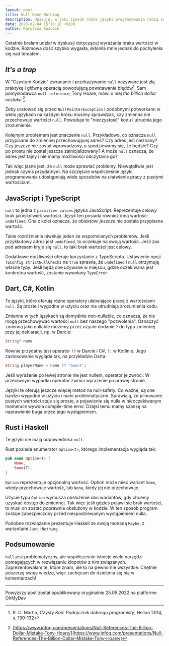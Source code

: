 ```yaml
---
layout: post
title: Null None Nothing
description: Opisuję, w jaki sposób różne języki programowania radzą sobie z wyrażaniem braku wartości
date: 2023-02-04 15:16:18 +0100
author: Karolina Kozubik
---
```


Ostatnio brałam udział w dyskusji dotyczącej wyrażania braku wartości w kodzie. Rozmowa dość szybko wygasła, skłoniła mnie jednak do pochylenia się nad tematem.

## **_It's a trap_**

W "Czystym Kodzie" zwracanie i przekazywanie `null` nazywane jest złą praktyką i główną operacją powodującą powstawanie błędów[^1]. Sam pomysłodawca `null reference`, Tony Hoare, mówi o niej _the billion dollar mistake_ [^2].

Żeby uratować się przed `NullPointerException` i podobnymi potworkami w wielu językach na każdym kroku musimy sprawdzać, czy zmienna nie przechowuje wartości `null`. Powoduje to "nieczystość" kodu i utrudnia jego zrozumienie.

Kolejnym problemem jest znaczenie `null`. Przykładowo, co oznacza `null` przypisane do zmiennej przechowującej adres? Czy adres jest nieznany? Czy jeszcze nie został wprowadzony, a spodziewamy się, że będzie? Czy po prostu nie został jeszcze zainicjalizowany? A może `null` oznacza, że adres jest tajny i nie mamy możliwości odczytania go?

Tak więc jasne jest, że `null` może sprawiać problemy. Niewątpliwie jest jednak czymś przydatnym. Na szczęście współcześnie języki programowania udostępniają wiele sposobów na ułatwienie pracy z pustymi wartościami.

## JavaScript i TypeScript

`null` to jedna z `primitive values` języka JavaScript. Reprezentuje _celowy_ brak jakiejkolwiek wartości. Język ten posiada również inną wartość: `undefined`. Ona z kolei oznacza, że obiektowi _jeszcze_ nie została przypisana wartość.

Takie rozróżnienie niweluje jeden ze wspomnianych problemów. Jeśli przykładowy adres jest `undefined`, to oczekuje na swoją wartość. Jeśli zaś pod adresem kryje się `null`, to taki brak wartości jest celowy.

Dodatkowe możliwości oferuje korzystanie z TypeScripta. Ustawienie opcji `TSConfig strictNullChecks` na `true` sprawia, że `undefined` i `null` otrzymują własne typy. Jeśli będą one używane w miejscu, gdzie oczekiwana jest konkretna wartość, zostanie wywołany `TypeError`.

## Dart, C#, Kotlin

To języki, które oferują różne operatory ułatwiające pracę z wartościami `null`. Są proste i wygodne w użyciu oraz nie utrudniają zrozumienia kodu.

Zmienne w tych językach są domyślnie non-nullable, co oznacza, że nie mogą przechowywać wartości `null` bez naszego "pozwolenia". Oznaczyć zmienną jako nullable możemy przez użycie dodanie `?` do typu zmiennej przy jej deklaracji, np. w Darcie:

```dart
String? name
```

Równie przydatny jest operator `??` w Darcie i C#, `?:` w Kotlinie. Jego zastosowanie wygląda tak, na przykładzie Darta:

```dart
String playerName = name ?? "Guest";
```

Jeśli wyrażenie po lewej stronie nie jest nullem, operator je zwróci. W przeciwnym wypadku operator zwróci wyrażenie po prawej stronie.

Języki te oferują jeszcze więcej metod na null-safety. Co ważne, są one bardzo wygodne w użyciu i mało problematyczne. Sprawiają, że pilnowanie pustych wartości staje się proste, a pojawienie się nulla w nieoczekiwanym momencie wywoła compile-time error. Dzięki temu mamy szansę na naprawienie buga przed jego wystąpieniem.

## Rust i Haskell

Te języki nie mają odpowiednika `null`.

Rust posiada enumerator `Option<T>`, którego implementacja wygląda tak:

```rs
pub enum Option<T> {
    None,
    Some(T),
}
```

`Option` reprezentuje opcjonalną wartość. Option może mieć wariant `Some`, wtedy przechowuje wartość, lub `None`, kiedy jej nie przechowuje.

Użycie typu `Option` wymusza obsłużenie obu wariantów, gdy chcemy uzyskać dostęp do zmiennej. Tak więc jeśli gdzieś pojawi się brak wartości, to musi on zostać poprawnie obsłużony w kodzie. W ten sposób program zostaje zabezpieczony przed niespodziewanym wystąpieniem nulla.

Podobne rozwiązanie prezentuje Haskell ze swoją monadą `Maybe`, z wariantami `Just` i `Nothing`.

## Podsumowanie

`null` jest problematyczny, ale współcześnie istnieje wiele narzędzi pomagających w rozwiązaniu kłopotów z nim związanych. Zaprezentowałam te, które znam, ale to na pewno nie wszystkie. Chętnie poszerzę swoją wiedzę, więc zachęcam do dzielenia się nią w komentarzach!

---

[^1]: R. C. Martin, _Czysty Kod. Podręcznik dobrego programisty_, Helion 2014, s. 130-132
[^2]: [https://www.infoq.com/presentations/Null-References-The-Billion-Dollar-Mistake-Tony-Hoare/](https://www.infoq.com/presentations/Null-References-The-Billion-Dollar-Mistake-Tony-Hoare/)

Powyższy post został opublikowany oryginalnie 25.05.2022 na platforme OhMyDev
